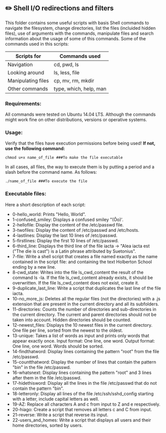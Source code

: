 ## :pencil2: Shell I/O redirections and filters
This folder contains some useful scripts with basis Shell commands to navigate the filesystem, change directories, list the files (incluided hidden files), use of arguments with the commands, manipulate files and search information about the usage of some of this commands. Some of the commands used in this scripts:

| Scripts for |Commands used|
|--|--|
| Navigation | cd, pwd, ls | 
| Looking around | ls, less, file |
| Manipulating files | cp, mv, rm, mkdir|
| Other commands | type, which, help, man |

### Requirements:
All commands were tested on Ubuntu 14.04 LTS. Although the commands might work fine on other distributions, versions or operative systems.

### Usage:
Verify that the files have execution permissions before being used! **If not, use the following command:**

    chmod u+x name_of_file ###To make the file executable

In all cases, all files, the way to execute them is by putting a period and a slash before the command name. As follows:

    ./name_of_file ###To execute the file

### Executable files:

Here a short description of each script:
+ 0-hello_world: Prints "Hello, World".
+ 1-confused_smiley: Displays a confused smiley "(Ôo)'.
+ 2-hellofile: Display the content of the /etc/passwd file.
+ 3-twofiles: Display the content of /etc/passwd and /etc/hosts.
+ 4-lastlines: Display the last 10 lines of /etc/passwd.
+ 5-firstlines: Display the first 10 lines of /etc/passwd.
+ 6-third_line: Displays the third line of the file iacta -> "Alea iacta est ("The die is cast") is a Latin phrase attributed by Suetonius".
+ 7-file: Write a shell script that creates a file named exactly as the name contained in the script file: and containing the text Holberton School ending by a new line.
+ 8-cwd_state: Writes into the file ls_cwd_content the result of the command ls -la. If the file ls_cwd_content already exists, it should be overwritten. If the file ls_cwd_content does not exist, create it.
+ 9-duplicate_last_line: Write a script that duplicates the last line of the file iacta.
+ 10-no_more_js: Deletes all the regular files (not the directories) with a .js extension that are present in the current directory and all its subfolders.
+ 11-directories: Counts the number of directories and sub-directories in the current directory. The current and parent directories should not be taken into account. Hidden directories should be counted.
+ 12-newest_files: Displays the 10 newest files in the current directory. One file per line, sorted from the newest to the oldest.
+ 13-unique: Takes a list of words as input and prints only words that appear exactly once. Input format: One line, one word. Output format: One line, one word. Words should be sorted.
+ 14-findthatword: Display lines containing the pattern "root" from the file /etc/passwd.
+ 15-countthatword: Display the number of lines that contain the pattern "bin" in the file /etc/passwd.
+ 16-whatsnext: Display lines containing the pattern "root" and 3 lines after them in the file /etc/passwd.
+ 17-hidethisword: Display all the lines in the file /etc/passwd that do not contain the pattern "bin".
+ 18-letteronly: Display all lines of the file /etc/ssh/sshd_config starting with a letter, include capital letters as well.
+ 19-AZ: Replace all characters A and c from input to Z and e respectively.
+ 20-hiago: Create a script that removes all letters c and C from input.
+ 21-reverse: Write a script that reverse its input.
+ 22-users_and_homes: Write a script that displays all users and their home directories, sorted by users.
<!--stackedit_data:
eyJoaXN0b3J5IjpbLTE3MzMzMjA3Miw1ODA1NDc5NjhdfQ==
-->
